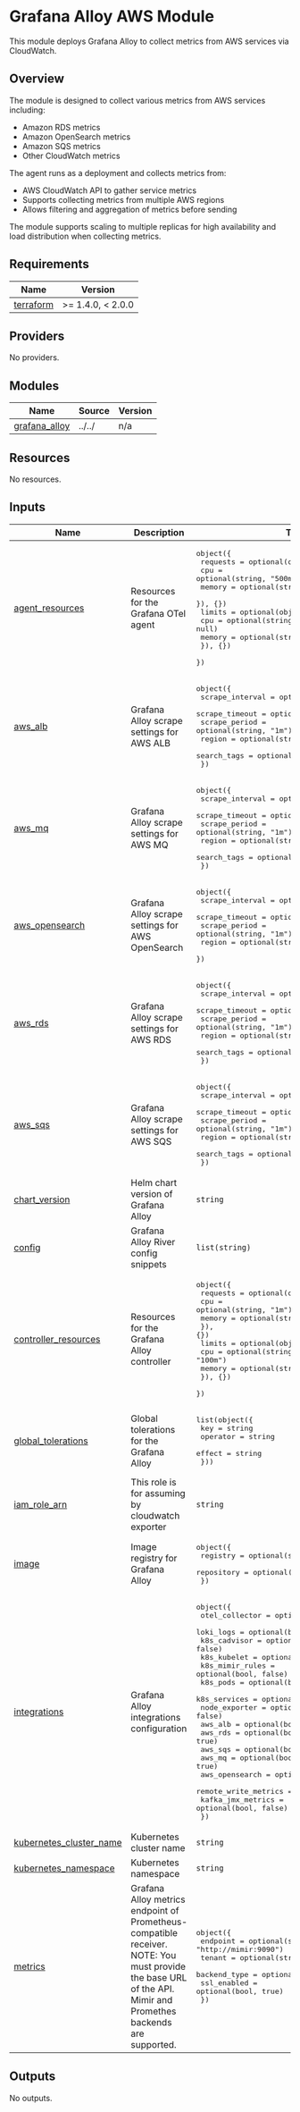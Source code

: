 # Grafana Alloy AWS Module

This module deploys Grafana Alloy to collect metrics from AWS services via CloudWatch.

## Overview

The module is designed to collect various metrics from AWS services including:

- Amazon RDS metrics
- Amazon OpenSearch metrics  
- Amazon SQS metrics
- Other CloudWatch metrics

The agent runs as a deployment and collects metrics from:

- AWS CloudWatch API to gather service metrics
- Supports collecting metrics from multiple AWS regions
- Allows filtering and aggregation of metrics before sending

The module supports scaling to multiple replicas for high availability and load distribution when collecting metrics.

<!-- BEGIN_TF_DOCS -->
## Requirements

| Name | Version |
|------|---------|
| <a name="requirement_terraform"></a> [terraform](#requirement\_terraform) | >= 1.4.0, < 2.0.0 |

## Providers

No providers.

## Modules

| Name | Source | Version |
|------|--------|---------|
| <a name="module_grafana_alloy"></a> [grafana\_alloy](#module\_grafana\_alloy) | ../../ | n/a |

## Resources

No resources.

## Inputs

| Name | Description | Type | Default | Required |
|------|-------------|------|---------|:--------:|
| <a name="input_agent_resources"></a> [agent\_resources](#input\_agent\_resources) | Resources for the Grafana OTel agent | <pre>object({<br/>    requests = optional(object({<br/>      cpu    = optional(string, "500m")<br/>      memory = optional(string, "512Mi")<br/>    }), {})<br/>    limits = optional(object({<br/>      cpu    = optional(string, null)<br/>      memory = optional(string, null)<br/>    }), {})<br/>  })</pre> | `{}` | no |
| <a name="input_aws_alb"></a> [aws\_alb](#input\_aws\_alb) | Grafana Alloy scrape settings for AWS ALB | <pre>object({<br/>    scrape_interval = optional(string, "1m")<br/>    scrape_timeout  = optional(string, "30s")<br/>    scrape_period   = optional(string, "1m")<br/>    region          = optional(string, "eu-west-1")<br/>    search_tags     = optional(map(string), {})<br/>  })</pre> | `{}` | no |
| <a name="input_aws_mq"></a> [aws\_mq](#input\_aws\_mq) | Grafana Alloy scrape settings for AWS MQ | <pre>object({<br/>    scrape_interval = optional(string, "1m")<br/>    scrape_timeout  = optional(string, "30s")<br/>    scrape_period   = optional(string, "1m")<br/>    region          = optional(string, "eu-west-1")<br/>    search_tags     = optional(map(string), {})<br/>  })</pre> | `{}` | no |
| <a name="input_aws_opensearch"></a> [aws\_opensearch](#input\_aws\_opensearch) | Grafana Alloy scrape settings for AWS OpenSearch | <pre>object({<br/>    scrape_interval = optional(string, "1m")<br/>    scrape_timeout  = optional(string, "30s")<br/>    scrape_period   = optional(string, "1m")<br/>    region          = optional(string, "eu-west-1")<br/>  })</pre> | `{}` | no |
| <a name="input_aws_rds"></a> [aws\_rds](#input\_aws\_rds) | Grafana Alloy scrape settings for AWS RDS | <pre>object({<br/>    scrape_interval = optional(string, "1m")<br/>    scrape_timeout  = optional(string, "30s")<br/>    scrape_period   = optional(string, "1m")<br/>    region          = optional(string, "eu-west-1")<br/>    search_tags     = optional(map(string), {})<br/>  })</pre> | `{}` | no |
| <a name="input_aws_sqs"></a> [aws\_sqs](#input\_aws\_sqs) | Grafana Alloy scrape settings for AWS SQS | <pre>object({<br/>    scrape_interval = optional(string, "1m")<br/>    scrape_timeout  = optional(string, "30s")<br/>    scrape_period   = optional(string, "1m")<br/>    region          = optional(string, "eu-west-1")<br/>    search_tags     = optional(map(string), {})<br/>  })</pre> | `{}` | no |
| <a name="input_chart_version"></a> [chart\_version](#input\_chart\_version) | Helm chart version of Grafana Alloy | `string` | `"1.0.2"` | no |
| <a name="input_config"></a> [config](#input\_config) | Grafana Alloy River config snippets | `list(string)` | `[]` | no |
| <a name="input_controller_resources"></a> [controller\_resources](#input\_controller\_resources) | Resources for the Grafana Alloy controller | <pre>object({<br/>    requests = optional(object({<br/>      cpu    = optional(string, "1m")<br/>      memory = optional(string, "5Mi")<br/>    }), {})<br/>    limits = optional(object({<br/>      cpu    = optional(string, "100m")<br/>      memory = optional(string, "50Mi")<br/>    }), {})<br/>  })</pre> | `{}` | no |
| <a name="input_global_tolerations"></a> [global\_tolerations](#input\_global\_tolerations) | Global tolerations for the Grafana Alloy | <pre>list(object({<br/>    key      = string<br/>    operator = string<br/>    effect   = string<br/>  }))</pre> | `[]` | no |
| <a name="input_iam_role_arn"></a> [iam\_role\_arn](#input\_iam\_role\_arn) | This role is for assuming by cloudwatch exporter | `string` | `""` | no |
| <a name="input_image"></a> [image](#input\_image) | Image registry for Grafana Alloy | <pre>object({<br/>    registry   = optional(string, "docker.io")<br/>    repository = optional(string, "grafana/alloy")<br/>  })</pre> | `{}` | no |
| <a name="input_integrations"></a> [integrations](#input\_integrations) | Grafana Alloy integrations configuration | <pre>object({<br/>    otel_collector       = optional(bool, false)<br/>    loki_logs            = optional(bool, false)<br/>    k8s_cadvisor         = optional(bool, false)<br/>    k8s_kubelet          = optional(bool, false)<br/>    k8s_mimir_rules      = optional(bool, false)<br/>    k8s_pods             = optional(bool, false)<br/>    k8s_services         = optional(bool, false)<br/>    node_exporter        = optional(bool, false)<br/>    aws_alb              = optional(bool, true)<br/>    aws_rds              = optional(bool, true)<br/>    aws_sqs              = optional(bool, true)<br/>    aws_mq               = optional(bool, true)<br/>    aws_opensearch       = optional(bool, true)<br/>    remote_write_metrics = optional(bool, true)<br/>    kafka_jmx_metrics    = optional(bool, false)<br/>  })</pre> | `{}` | no |
| <a name="input_kubernetes_cluster_name"></a> [kubernetes\_cluster\_name](#input\_kubernetes\_cluster\_name) | Kubernetes cluster name | `string` | n/a | yes |
| <a name="input_kubernetes_namespace"></a> [kubernetes\_namespace](#input\_kubernetes\_namespace) | Kubernetes namespace | `string` | n/a | yes |
| <a name="input_metrics"></a> [metrics](#input\_metrics) | Grafana Alloy metrics endpoint of Prometheus-compatible receiver. NOTE: You must provide the base URL of the API. Mimir and Promethes backends are supported. | <pre>object({<br/>    endpoint     = optional(string, "http://mimir:9090")<br/>    tenant       = optional(string, "default")<br/>    backend_type = optional(string, "mimir")<br/>    ssl_enabled  = optional(bool, true)<br/>  })</pre> | `{}` | no |

## Outputs

No outputs.
<!-- END_TF_DOCS -->
